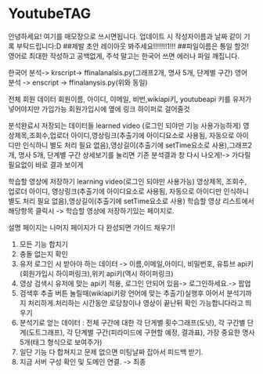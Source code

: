 # YoutubeTAG
안녕하세요! 여기를 매모장으로 쓰시면됩니다. 업데이트 시 작성자이름과 날짜 같이 기록 부탁드립니다:D
##제발 초안 레이아웃 봐주세요!!!!!!!1!!!
##파일이름은 통일 할것! 영어로 최대한 작성하고 공백없게, 주석 말고는 한국어 쓰면 에러나 파일 깨집니다.

한국어 분석-> krscript-> ffinalanalsis.py(그래프2개, 명사 5개, 단계별 구간)
영어 분석 -> enscript -> ffinalanysis.py(위와 동일)

전체 회원 데이터
회원이름, 아이디, 이메일, 비번,wikiapi키, youtubeapi 키를 유저가 넣어야지만 가입가능
회원가입시에 옆에 링크 하이퍼로 걸어줄것

분석완료시 저장되는 데이터들 learned video (로그인 되야만 기능 사용가능하게)
영상제목,조회수,업로더 아이디,영상링크(추출기에 아이디요소로 사용됨, 자동으로 아이디만 인식하니 별도 처리 필요 없음),영상길이(추출기에 setTime요소로 사용),그래프2개, 명사 5개, 단계별 구간
상세보기를 눌리면 기존 분석결과 창 다시 나오게!-> 가다릴 필요없이 바로 결과 보이게

학습할 영상에 저장하기 learning video(로그인 되야만 사용가능)
영상제목, 조회수, 업로더 아이디, 영상링크(추출기에 아이디요소로 사용됨, 자동으로 아이디만 인식하니 별도 처리 필요 없음),영상길이(추출기에 setTime요소로 사용)
학습할 영상 리스트에서 해당항목 클릭시 -> 학습할 영상에 저장하기있는 페이지로.

설명 페이지는 나머지 페이지가 다 완성되면 가이드 채우기!

1. 모든 기능 합치기
2. 충돌 없는지 확인
3. 유저 로그인 시 받아야 하는 데이터 -> 이름,이메일,아이디, 비밀번호, 유튜브 api키(회원가입시 하이퍼링크),위키 api키(역시 하이퍼링크)
4. 영상 검색시 유저에 맞는 api키 적용, 로그인 안되어 있음-> 로그인하세요.-> 팝업
5. 검색후 추출 버튼 눌릴때(wikiapi키랑 언어에 맞는 추출기)실행후 아어서 분석기까지 처리하게.처리하는 시간동안 로당창이나 영상이 끝난뒤 확인 가능합니다라고 띄우기 
6. 분석기로 얻는 데이터 : 전체 구간에 대한 각 단게별 횟수그래프(도넛), 각 구간별 단계(도트그래프), 각 단계별 구간(피라미드에 구현할 예정, 결과표), 가장 중요한 명사 5개(태그 형식으로 보여주가)
7. 일단 기능 다 합쳐지고 문제 없으면 미팅날짜 잡아서 피드백 받기.
8. 지금 서버 구성 확인 및 도메인 연결. -> 최종
